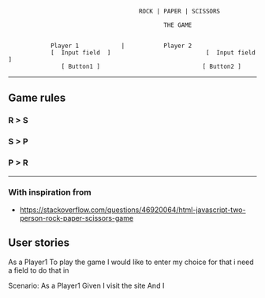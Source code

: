 

                                         ROCK | PAPER | SCISSORS

                                                THE GAME
                            

		        Player 1			|			Player 2
	            [  Input field  ]				            [  Input field  ]
	               [ Button1 ]				               [ Button2 ]

---

## Game rules
### R > S
### S > P
### P > R

---

### With inspiration from

- https://stackoverflow.com/questions/46920064/html-javascript-two-person-rock-paper-scissors-game


## User stories

As a Player1
To play the game I would like to enter my choice
for that i need a field to do that in


Scenario: As a Player1
Given I visit the site
And I

